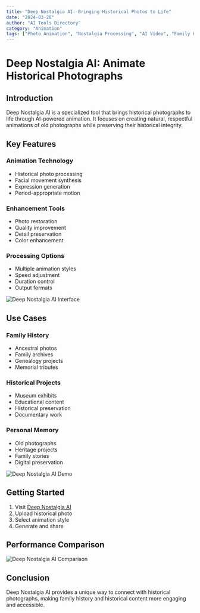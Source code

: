 ```yaml
---
title: "Deep Nostalgia AI: Bringing Historical Photos to Life"
date: "2024-03-20"
author: "AI Tools Directory"
category: "Animation"
tags: ["Photo Animation", "Nostalgia Processing", "AI Video", "Family History"]
---
```


# Deep Nostalgia AI: Animate Historical Photographs

## Introduction

Deep Nostalgia AI is a specialized tool that brings historical photographs to life through AI-powered animation. It focuses on creating natural, respectful animations of old photographs while preserving their historical integrity.

## Key Features

### Animation Technology
- Historical photo processing
- Facial movement synthesis
- Expression generation
- Period-appropriate motion

### Enhancement Tools
- Photo restoration
- Quality improvement
- Detail preservation
- Color enhancement

### Processing Options
- Multiple animation styles
- Speed adjustment
- Duration control
- Output formats

![Deep Nostalgia AI Interface](/imgs/deep-nostalgia-ai/interface.jpg)

## Use Cases

### Family History
- Ancestral photos
- Family archives
- Genealogy projects
- Memorial tributes

### Historical Projects
- Museum exhibits
- Educational content
- Historical preservation
- Documentary work

### Personal Memory
- Old photographs
- Heritage projects
- Family stories
- Digital preservation

![Deep Nostalgia AI Demo](/imgs/deep-nostalgia-ai/demo.jpg)

## Getting Started

1. Visit [Deep Nostalgia AI](https://deep-nostalgia-ai.com)
2. Upload historical photo
3. Select animation style
4. Generate and share

## Performance Comparison

![Deep Nostalgia AI Comparison](/imgs/deep-nostalgia-ai/comparison.jpg)

## Conclusion

Deep Nostalgia AI provides a unique way to connect with historical photographs, making family history and historical content more engaging and accessible. 